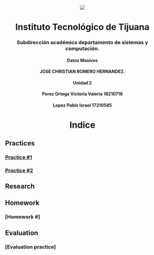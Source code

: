 
<p align="center">
 <img src="https://user-images.githubusercontent.com/77422159/157056166-aa1ef8bd-fa1d-42c0-8846-860d0e81f54f.png">
  </p>

<h1 align="center"> Instituto Tecnológico de Tijuana </h1>
<h3 align="center"> Subdirección académica departamento de sistemas y computación.</h3>
<h4 align="center"> Datos Masivos</h4>

<h4 align="center"> JOSE CHRISTIAN ROMERO HERNANDEZ.</h4>


<h4 align="center"> Unidad 2</h4>
<h4 align="center"> Perez Ortega Victoria Valeria 18210718</h4>
<h4 align="center"> Lopez Pablo Israel 17210585</h4>



<h1 align="center"> Indice </h1>

## Practices
### [Practice  #1](https://github.com/israelpablo/DatoMasivos/tree/Unit2/Unit2/Practices/readme.md)
### [Practice  #2](https://github.com/israelpablo/DatoMasivos/tree/Unit2/Unit2/Practices/Practica2.md)
## Research
### 
###  
## Homework
### [Homework  #]
### 
## Evaluation
### [Evaluation practice]
